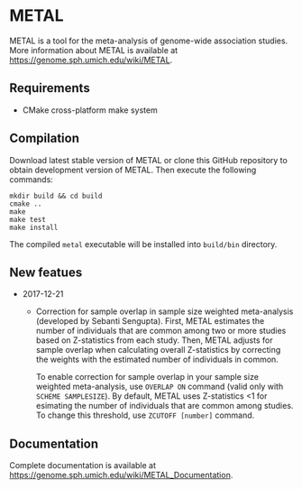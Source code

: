 # METAL

METAL is a tool for the meta-analysis of genome-wide association studies. More information about METAL is available at https://genome.sph.umich.edu/wiki/METAL.

## Requirements

- CMake cross-platform make system

## Compilation

Download latest stable version of METAL or clone this GitHub repository to obtain development version of METAL.
Then execute the following commands:

```
mkdir build && cd build
cmake ..
make
make test
make install
```

The compiled `metal` executable will be installed into `build/bin` directory.

## New featues

- 2017-12-21
  - Correction for sample overlap in sample size weighted meta-analysis (developed by Sebanti Sengupta). First, METAL estimates the number of individuals that are common among two or more studies based on Z-statistics from each study. Then, METAL adjusts for sample overlap when calculating overall Z-statistics by correcting the weights with the estimated number of individuals in common. 

    To enable correction for sample overlap in your sample size weighted meta-analysis, use `OVERLAP ON` command (valid only with `SCHEME SAMPLESIZE`). By default, METAL uses Z-statistics <1 for esimating the number of individuals that are common among studies. To change this threshold, use `ZCUTOFF [number]` command. 


## Documentation

Complete documentation is available at https://genome.sph.umich.edu/wiki/METAL_Documentation.
